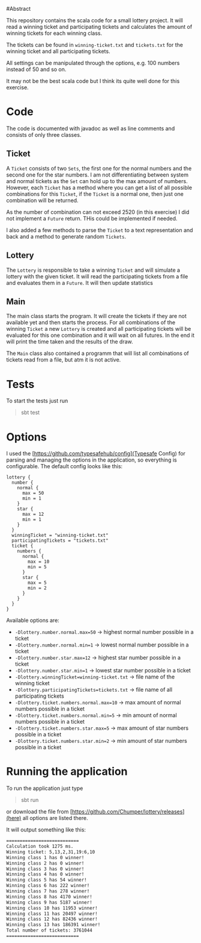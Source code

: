 #Abstract 

This repository contains the scala code for a small lottery project.
It will read a winning ticket and participating tickets and calculates the amount of winning tickets for each winning class.

The tickets can be found in `winning-ticket.txt` and `tickets.txt` for the winning ticket and all participating tickets.

All settings can be manipulated through the options, e.g. 100 numbers instead of 50 and so on.

It may not be the best scala code but I think its quite well done for this exercise.

# Code

The code is documented with javadoc as well as line comments and consists of only three classes.

## Ticket

A `Ticket` consists of two `Sets`, the first one for the normal numbers and the second one for the star numbers.
I am not differentiating between system and normal tickets as the `Set` can hold up to the max amount of numbers.
However, each `Ticket` has a method where you can get a list of all possible combinations for this `Ticket`, if the `Ticket` is a normal one, then just one combination will be returned.
 
As the number of combination can not exceed 2520 (in this exercise) I did not implement a `Future` return. THis could be implemented if needed.

I also added a few methods to parse the `Ticket` to a text representation and back and a method to generate random `Tickets`.
 
## Lottery

The `Lottery` is responsible to take a winning `Ticket` and will simulate a lottery with the given ticket.
It will read the participating tickets from a file and evaluates them in a `Future`. It will then update statistics

## Main

The main class starts the program. It will create the tickets if they are not available yet and then starts the process.
For all combinations of the winning `Ticket` a new `Lottery` is created and all participating tickets will be evaluated for this one combination and it will wait on all futures.
In the end it will print the time taken and the results of the draw.

The `Main` class also contained a programm that will list all combinations of tickets read from a file, but atm it is not active.

# Tests

To start the tests just run 

> sbt test

# Options

I used the [https://github.com/typesafehub/config](Typesafe Config) for parsing and managing the options in the application, so everything is configurable.
The default config looks like this:
```hocon
lottery {
  number {
    normal {
      max = 50
      min = 1
    }
    star {
      max = 12
      min = 1
    }
  }
  winningTicket = "winning-ticket.txt"
  participatingTickets = "tickets.txt"
  ticket {
    numbers {
      normal {
        max = 10
        min = 5
      }
      star {
        max = 5
        min = 2
      }
    }
  }
}
```

Available options are:

* `-Dlottery.number.normal.max=50` -> highest normal number possible in a ticket
* `-Dlottery.number.normal.min=1` -> lowest normal number possible in a ticket
* `-Dlottery.number.star.max=12` -> highest star number possible in a ticket 
* `-Dlottery.number.star.min=1` -> lowest star number possible in a ticket
* `-Dlottery.winningTicket=winning-ticket.txt` -> file name of the winning ticket
* `-Dlottery.participatingTickets=tickets.txt` -> file name of all participating tickets
* `-Dlottery.ticket.numbers.normal.max=10` -> max amount of normal numbers possible in a ticket
* `-Dlottery.ticket.numbers.normal.min=5` -> min amount of normal numbers possible in a ticket
* `-Dlottery.ticket.numbers.star.max=5` -> max amount of star numbers possible in a ticket
* `-Dlottery.ticket.numbers.star.min=2` -> min amount of star numbers possible in a ticket

# Running the application

To run the application just type 
> sbt run

or download the file from [https://github.com/Chumper/lottery/releases](here) all options are listed there.

It will output something like this:
```bash
===========================
Calculation took 1275 ms.
Winning ticket: 5,13,2,31,19:6,10
Winning class 1 has 0 winner!
Winning class 2 has 0 winner!
Winning class 3 has 0 winner!
Winning class 4 has 0 winner!
Winning class 5 has 54 winner!
Winning class 6 has 222 winner!
Winning class 7 has 278 winner!
Winning class 8 has 4170 winner!
Winning class 9 has 5187 winner!
Winning class 10 has 11953 winner!
Winning class 11 has 20497 winner!
Winning class 12 has 82436 winner!
Winning class 13 has 186391 winner!
Total number of tickets: 3761044
===========================
```

